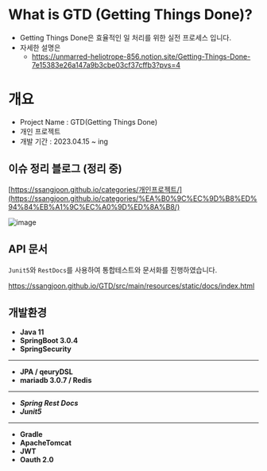 # What is GTD (Getting Things Done)?

- Getting Things Done은 효율적인 일 처리를 위한 실전 프로세스 입니다.
- 자세한 설명은
    - https://unmarred-heliotrope-856.notion.site/Getting-Things-Done-7e15383e26a147a9b3cbe03cf37cffb3?pvs=4

# 개요

- Project Name : GTD(Getting Things Done)
- 개인 프로젝트
- 개발 기간 : 2023.04.15 ~ ing

## 이슈 정리 블로그 (정리 중)

[https://ssangjoon.github.io/categories/개인프로젝트/](https://ssangjoon.github.io/categories/%EA%B0%9C%EC%9D%B8%ED%94%84%EB%A1%9C%EC%A0%9D%ED%8A%B8/)

![image](https://github.com/Ssangjoon/GTD/assets/93966733/ebd12286-0c01-4eef-b8a9-b3eb0e2670e5)


## API 문서

`Junit5`와 `RestDocs`를 사용하여 통합테스트와 문서화를 진행하였습니다. 

https://ssangjoon.github.io/GTD/src/main/resources/static/docs/index.html



## 개발환경

- **Java 11**
- **SpringBoot 3.0.4**
- **SpringSecurity**

---

- **JPA / qeuryDSL**
- **mariadb 3.0.7 / Redis**

---

- ***Spring Rest Docs***
- ***Junit5***

---

- **Gradle**
- **ApacheTomcat**
- **JWT**
- **Oauth 2.0**
